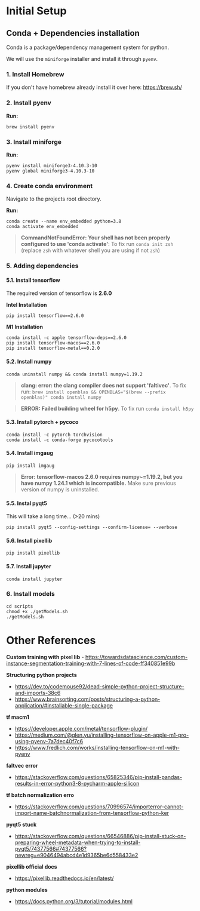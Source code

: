 # Initial Setup
## Conda + Dependencies installation
Conda is a package/dependency management system for python.

We will use the `miniforge` installer and install it through `pyenv`.
### 1. Install Homebrew
If you don't have homebrew already install it over here: https://brew.sh/

### 2. Install pyenv
**Run:**
```
brew install pyenv
```
### 3. Install miniforge
**Run:**
```
pyenv install miniforge3-4.10.3-10
pyenv global miniforge3-4.10.3-10
```
### 4. Create conda environment
Navigate to the projects root directory.

**Run:**
```
conda create --name env_embedded python=3.8
conda activate env_embedded
```
>  **CommandNotFoundError: Your shell has not been properly configured to use 'conda activate'**: To fix run `conda init zsh` (replace `zsh` with whatever shell you are using if not `zsh`)

### 5. Adding dependencies
#### 5.1. Install tensorflow
The required version of tensorflow is **2.6.0**

**Intel Installation**
```
pip install tensorflow==2.6.0
```
**M1 Installation**
```
conda install -c apple tensorflow-deps==2.6.0
pip install tensorflow-macos==2.6.0
pip install tensorflow-metal==0.2.0
```
#### 5.2. Install numpy
```
conda uninstall numpy && conda install numpy=1.19.2
```

> **clang: error: the clang compiler does not support 'faltivec'**. To fix run: `brew install openblas &&
OPENBLAS="$(brew --prefix openblas)" conda install numpy`

>**ERROR: Failed building wheel for h5py**. To fix run `conda install h5py`

#### 5.3. Install pytorch + pycoco
```
conda install -c pytorch torchvision
conda install -c conda-forge pycocotools
```

#### 5.4. Install imgaug
```
pip install imgaug
```
> **Error: tensorflow-macos 2.6.0 requires numpy~=1.19.2, but you have numpy 1.24.1 which is incompatible.** Make sure previous version of numpy is uninstalled.

#### 5.5. Instal pyqt5
This will take a long time... (>20 mins)
```
pip install pyqt5 --config-settings --confirm-license= --verbose
```

#### 5.6. Install pixellib
```
pip install pixellib
```

#### 5.7. Install jupyter
```
conda install jupyter
```

### 6. Install models
```
cd scripts
chmod +x ./getModels.sh
./getModels.sh
```

# Other References
**Custom training with pixel lib** - https://towardsdatascience.com/custom-instance-segmentation-training-with-7-lines-of-code-ff340851e99b

**Structuring python projects** 
- https://dev.to/codemouse92/dead-simple-python-project-structure-and-imports-38c6
- https://www.brainsorting.com/posts/structuring-a-python-application/#installable-single-package

**tf macm1**
- https://developer.apple.com/metal/tensorflow-plugin/
- https://medium.com/@glen.yu/installing-tensorflow-on-apple-m1-pro-using-pyenv-7a7dec40f7c6
- https://www.fredlich.com/works/installing-tensorflow-on-m1-with-pyenv

**faltvec error**
- https://stackoverflow.com/questions/65825346/pip-install-pandas-results-in-error-python3-8-pycharm-apple-silicon

**tf batch normalization erro**
- https://stackoverflow.com/questions/70996574/importerror-cannot-import-name-batchnormalization-from-tensorflow-python-ker

**pyqt5 stuck**
- https://stackoverflow.com/questions/66546886/pip-install-stuck-on-preparing-wheel-metadata-when-trying-to-install-pyqt5/74377566#74377566?newreg=e9046494abcd4e1d9365be6d558433e2

**pixellib official docs**
- https://pixellib.readthedocs.io/en/latest/

**python modules**
- https://docs.python.org/3/tutorial/modules.html
